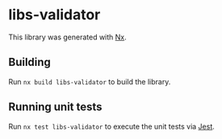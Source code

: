 # libs-validator

This library was generated with [Nx](https://nx.dev).



## Building

Run `nx build libs-validator` to build the library.





## Running unit tests

Run `nx test libs-validator` to execute the unit tests via [Jest](https://jestjs.io).


